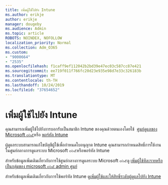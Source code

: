 ```yaml
---
title: เพิ่มผู้ใช้ไปยัง Intune
ms.author: erikje
author: erikje
manager: dougeby
ms.audience: Admin
ms.topic: article
ROBOTS: NOINDEX, NOFOLLOW
localization_priority: Normal
ms.collection: Adm_O365
ms.custom:
- "9000664"
- "2535"
ms.openlocfilehash: f1caff9ef112042b2bd39e47ec03c587cc87e421
ms.sourcegitcommit: ee719f011f766fc20d23e935e98d7e33c326183b
ms.translationtype: MT
ms.contentlocale: th-TH
ms.lasthandoff: 10/24/2019
ms.locfileid: "37654652"
---
```

# <a name="add-users-to-intune"></a>เพิ่มผู้ใช้ไปยัง Intune

คุณสามารถเพิ่มผู้ใช้ไปยังการบอกรับเป็นสมาชิก Intune ของคุณด้วยตนเองโดยใช้  [ศูนย์ดูแลของ Microsoft ๓๖๕](https://admin.microsoft.com/)หรือ [พอร์ทัล Intune](https://portal.azure.com/#blade/Microsoft_Intune_DeviceSettings/ExtensionLandingBlade/overview)

ผู้ดูแลระบบสามารถแก้ไขบัญชีผู้ใช้เพื่อกำหนดใบอนุญาต Intune คุณสามารถกำหนดสิทธิ์การใช้งานในศูนย์กลางการดูแลระบบ Microsoft ๓๖๕หรือพอร์ทัล Intune

สำหรับข้อมูลเพิ่มเติมเกี่ยวกับการใช้ศูนย์กลางการดูแลระบบ Microsoft ๓๖๕ดู [เพิ่มผู้ใช้ทีละรายหรือเป็นกลุ่มของ microsoft ๓๖๕ admin ศูนย์](https://support.office.com/article/Add-users-individually-or-in-bulk-to-Office-365-Admin-Help-1970f7d6-03b5-442f-b385-5880b9c256ec)

สำหรับข้อมูลเพิ่มเติมเกี่ยวกับการใช้พอร์ทัล Intune ดู[เพิ่มผู้ใช้และให้สิทธิ์ระดับผู้ดูแลไปยัง Intune](https://docs.microsoft.com/en-us/intune/fundamentals/users-add)